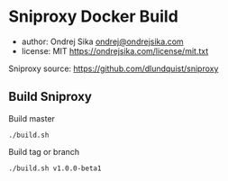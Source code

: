 # Sniproxy Docker Build

- author: Ondrej Sika <ondrej@ondrejsika.com>
- license: MIT <https://ondrejsika.com/license/mit.txt>

Sniproxy source: <https://github.com/dlundquist/sniproxy>

## Build Sniproxy

Build master

```
./build.sh
```

Build tag or branch

```
./build.sh v1.0.0-beta1
```

